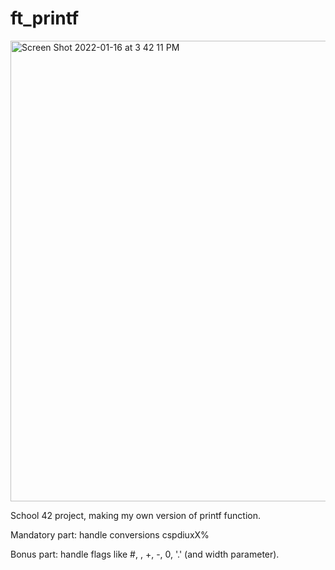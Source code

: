 # ft_printf

<img width="737" alt="Screen Shot 2022-01-16 at 3 42 11 PM" src="https://user-images.githubusercontent.com/77155006/149660705-5b86e7df-9464-4e97-bee6-fcccaf2d08fa.png">


School 42 project, making my own version of printf function.

Mandatory part: handle conversions cspdiuxX%

Bonus part: handle flags like #, <space>, +, -, 0, '.' (and width parameter).
